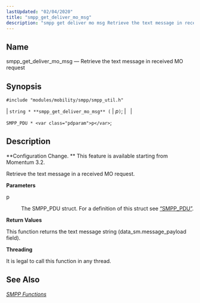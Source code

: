 ```yaml
---
lastUpdated: "02/04/2020"
title: "smpp_get_deliver_mo_msg"
description: "smpp get deliver mo msg Retrieve the text message in received MO request string smpp get deliver mo msg p SMPP PDU p Configuration Change This feature is available starting from Momentum 3 2 Retrieve the text message in a received MO request p The SMPP PDU struct For a..."
---
```


<a name="apis.smpp_get_deliver_mo_msg"></a> 
## Name

smpp_get_deliver_mo_msg — Retrieve the text message in received MO request

## Synopsis

`#include "modules/mobility/smpp/smpp_util.h"`

| `string * **smpp_get_deliver_mo_msg** (` | <var class="pdparam">p</var>`)`; |   |

`SMPP_PDU * <var class="pdparam">p</var>`;<a name="idp61353712"></a> 
## Description

**Configuration Change. ** This feature is available starting from Momentum 3.2.

Retrieve the text message in a received MO request.

**<a name="idp61356608"></a> Parameters**

<dl class="variablelist">

<dt>p</dt>

<dd>

The SMPP_PDU struct. For a definition of this struct see [“SMPP_PDU”](/momentum/3/3-api/structs-smpp-pdu).

</dd>

</dl>

**<a name="idp61359920"></a> Return Values**

This function returns the text message string (data_sm.message_payload field).

**<a name="idp61360896"></a> Threading**

It is legal to call this function in any thread.

<a name="idp61362000"></a> 
## See Also

[*SMPP Functions*](/momentum/3/3-api/smpp)